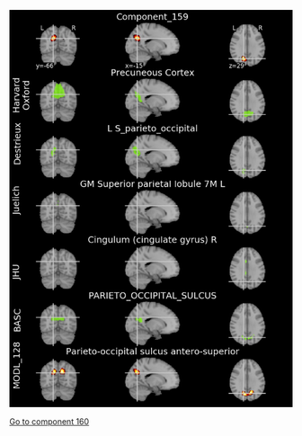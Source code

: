 


![159](preliminary/159.jpg "Component 159")

[Go to component 160](https://parietal-inria.github.io/MODL_atlas/512/160 "Component 160")